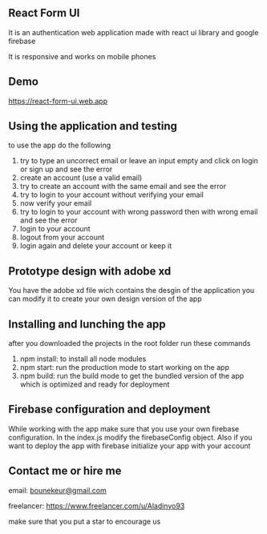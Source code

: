 ## React Form UI
 It is an authentication web application made with react ui library and google firebase
 
 It is responsive and works on mobile phones

## Demo
https://react-form-ui.web.app

## Using the application and testing
to use the app do the following

1. try to type an uncorrect email or leave an input empty and click on login or sign up and see the error
2. create an account (use a valid email)
3. try to create an account with the same email and see the error
4. try to login to your account without verifying your email
5. now verify your email
6. try to login to your account with wrong password then with wrong email and see the error
7. login to your account
8. logout from your account
9. login again and delete your account or keep it

## Prototype design with adobe xd
You have the adobe xd file wich contains the desgin of the application you can modify it to create your own design version
of the app

## Installing and lunching the app
after you downloaded the projects in the root folder run these commands
1. npm install: to install all node modules
2. npm start: run the production mode to start working on the app
3. npm build: run the build mode to get the bundled version of the app which is optimized and ready for deployment

## Firebase configuration and deployment
While working with the app make sure that you use your own firebase configuration.
In the index.js modify the firebaseConfig object.
Also if you want to deploy the app with firebase initialize your app with your account

## Contact me or hire me
email: bounekeur@gmail.com

freelancer: https://www.freelancer.com/u/Aladinyo93

make sure that you put a star to encourage us
